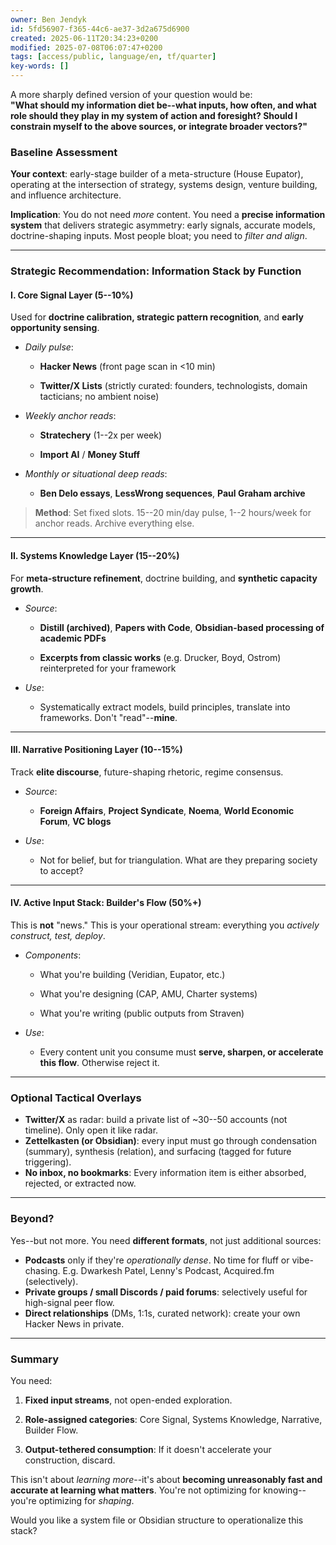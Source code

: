 ```yaml
---
owner: Ben Jendyk
id: 5fd56907-f365-44c6-ae37-3d2a675d6900
created: 2025-06-11T20:34:23+0200
modified: 2025-07-08T06:07:47+0200
tags: [access/public, language/en, tf/quarter]
key-words: []
---
```


A more sharply defined version of your question would be:  
**"What should my information diet be--what inputs, how often, and what role should they play in my system of action and foresight? Should I constrain myself to the above sources, or integrate broader vectors?"**

### Baseline Assessment

**Your context**: early-stage builder of a meta-structure (House Eupator), operating at the intersection of strategy, systems design, venture building, and influence architecture.

**Implication**: You do not need _more_ content. You need a **precise information system** that delivers strategic asymmetry: early signals, accurate models, doctrine-shaping inputs. Most people bloat; you need to _filter and align_.
* * *

### Strategic Recommendation: Information Stack by Function

#### I. **Core Signal Layer (5--10%)**

Used for **doctrine calibration, strategic pattern recognition**, and **early opportunity sensing**.

- _Daily pulse_:

    - **Hacker News** (front page scan in <10 min)

    - **Twitter/X Lists** (strictly curated: founders, technologists, domain tacticians; no ambient noise)
- _Weekly anchor reads_:

    - **Stratechery** (1--2x per week)

    - **Import AI** / **Money Stuff**
- _Monthly or situational deep reads_:

    - **Ben Delo essays**, **LessWrong sequences**, **Paul Graham archive**

> **Method**: Set fixed slots. 15--20 min/day pulse, 1--2 hours/week for anchor reads. Archive everything else.

* * *

#### II. **Systems Knowledge Layer (15--20%)**

For **meta-structure refinement**, doctrine building, and **synthetic capacity growth**.

- _Source_:

    - **Distill (archived)**, **Papers with Code**, **Obsidian-based processing of academic PDFs**

    - **Excerpts from classic works** (e.g. Drucker, Boyd, Ostrom) reinterpreted for your framework
- _Use_:

    - Systematically extract models, build principles, translate into frameworks. Don't "read"--**mine**.
* * *

#### III. **Narrative Positioning Layer (10--15%)**

Track **elite discourse**, future-shaping rhetoric, regime consensus.

- _Source_:

    - **Foreign Affairs**, **Project Syndicate**, **Noema**, **World Economic Forum**, **VC blogs**
- _Use_:

    - Not for belief, but for triangulation. What are they preparing society to accept?
* * *

#### IV. **Active Input Stack: Builder's Flow (50%+)**

This is **not** "news." This is your operational stream: everything you _actively construct, test, deploy_.
- _Components_:

    - What you're building (Veridian, Eupator, etc.)

    - What you're designing (CAP, AMU, Charter systems)

    - What you're writing (public outputs from Straven)
- _Use_:

    - Every content unit you consume must **serve, sharpen, or accelerate this flow**. Otherwise reject it.
* * *

### Optional Tactical Overlays

- **Twitter/X** as radar: build a private list of ~30--50 accounts (not timeline). Only open it like radar.
- **Zettelkasten (or Obsidian)**: every input must go through condensation (summary), synthesis (relation), and surfacing (tagged for future triggering).
- **No inbox, no bookmarks**: Every information item is either absorbed, rejected, or extracted now.
* * *

### Beyond?

Yes--but not more. You need **different formats**, not just additional sources:

- **Podcasts** only if they're _operationally dense_. No time for fluff or vibe-chasing. E.g. Dwarkesh Patel, Lenny's Podcast, Acquired.fm (selectively).
- **Private groups / small Discords / paid forums**: selectively useful for high-signal peer flow.
- **Direct relationships** (DMs, 1:1s, curated network): create your own Hacker News in private.
* * *

### Summary

You need:

1. **Fixed input streams**, not open-ended exploration.

2. **Role-assigned categories**: Core Signal, Systems Knowledge, Narrative, Builder Flow.

3. **Output-tethered consumption**: If it doesn't accelerate your construction, discard.

This isn't about _learning more_--it's about **becoming unreasonably fast and accurate at learning what matters**. You're not optimizing for knowing--you're optimizing for _shaping_.

Would you like a system file or Obsidian structure to operationalize this stack?